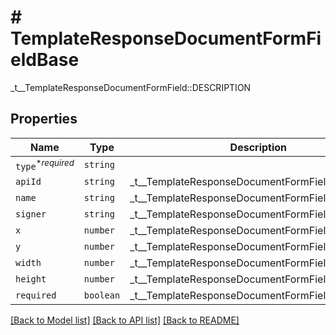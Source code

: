 # # TemplateResponseDocumentFormFieldBase

_t__TemplateResponseDocumentFormField::DESCRIPTION

## Properties

Name | Type | Description | Notes
------------ | ------------- | ------------- | -------------
| `type`<sup>*_required_</sup> | ```string``` |    |  |
| `apiId` | ```string``` |  _t__TemplateResponseDocumentFormField::API_ID  |  |
| `name` | ```string``` |  _t__TemplateResponseDocumentFormField::NAME  |  |
| `signer` | ```string``` |  _t__TemplateResponseDocumentFormField::SIGNER  |  |
| `x` | ```number``` |  _t__TemplateResponseDocumentFormField::X  |  |
| `y` | ```number``` |  _t__TemplateResponseDocumentFormField::Y  |  |
| `width` | ```number``` |  _t__TemplateResponseDocumentFormField::WIDTH  |  |
| `height` | ```number``` |  _t__TemplateResponseDocumentFormField::HEIGHT  |  |
| `required` | ```boolean``` |  _t__TemplateResponseDocumentFormField::REQUIRED  |  |

[[Back to Model list]](../../README.md#models) [[Back to API list]](../../README.md#endpoints) [[Back to README]](../../README.md)
